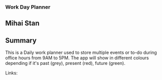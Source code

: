 ### Work Day Planner

## Mihai Stan

## Summary
This is a Daily work planner used to store multiple events or to-do during office hours from 9AM to 5PM.
The app will show in different colours depending if it's past (grey), present (red), future (green).

Links:
